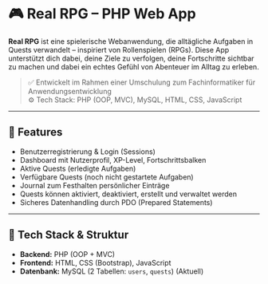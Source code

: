 # 🎮 Real RPG – PHP Web App

**Real RPG** ist eine spielerische Webanwendung, die alltägliche Aufgaben in Quests verwandelt – 
inspiriert von Rollenspielen (RPGs). Diese App unterstützt dich dabei, deine Ziele zu verfolgen, 
deine Fortschritte sichtbar zu machen und dabei ein echtes Gefühl von Abenteuer im Alltag zu erleben.

> ✅ Entwickelt im Rahmen einer Umschulung zum Fachinformatiker für Anwendungsentwicklung  
> ⚙️ Tech Stack: PHP (OOP, MVC), MySQL, HTML, CSS, JavaScript

---

## 🚀 Features

- Benutzerregistrierung & Login (Sessions)
- Dashboard mit Nutzerprofil, XP-Level, Fortschrittsbalken
- Aktive Quests (erledigte Aufgaben)
- Verfügbare Quests (noch nicht gestartete Aufgaben)
- Journal zum Festhalten persönlicher Einträge
- Quests können aktiviert, deaktiviert, erstellt und verwaltet werden
- Sicheres Datenhandling durch PDO (Prepared Statements)

---

## 🧠 Tech Stack & Struktur

- **Backend:** PHP (OOP + MVC)
- **Frontend:** HTML, CSS (Bootstrap), JavaScript
- **Datenbank:** MySQL (2 Tabellen: `users`, `quests`) (Aktuell)

